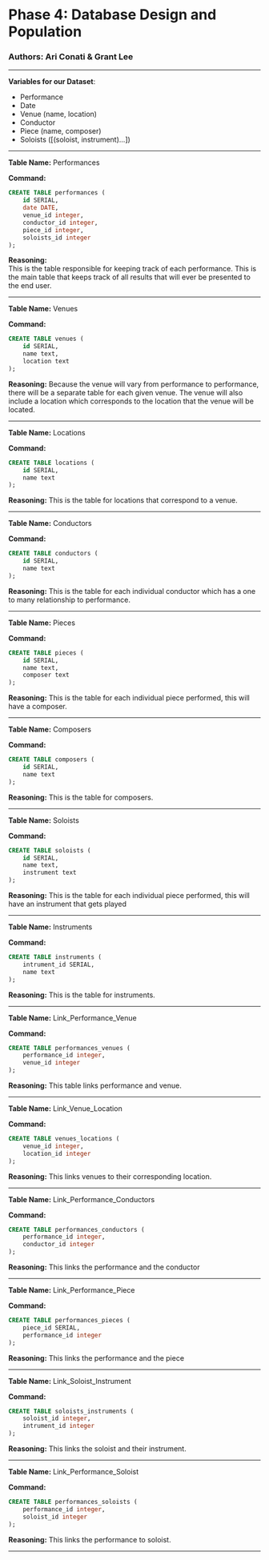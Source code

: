 # Phase 4: Database Design and Population

### **Authors**: Ari Conati & Grant Lee

------

**Variables for our Dataset**:

* Performance
* Date
* Venue (name, location)
* Conductor
* Piece (name, composer)
* Soloists ([(soloist, instrument)...])

------

**Table Name:** Performances  

**Command:** 
```SQL
CREATE TABLE performances (
    id SERIAL,
    date DATE,
    venue_id integer,
    conductor_id integer,
    piece_id integer,
    soloists_id integer
);

```
**Reasoning:**   
This is the table responsible for keeping track of each performance. This is the main table that keeps track of all results that will ever be presented to the end user.

------

**Table Name:** Venues 

**Command:** 
```SQL
CREATE TABLE venues (
    id SERIAL,
    name text,
    location text
);
```
**Reasoning:**
Because the venue will vary from performance to performance, there will be a separate table for each given venue. The venue will also include a location which corresponds to the location that the venue will be located.
 
------

**Table Name:** Locations 

**Command:** 
```SQL
CREATE TABLE locations (
    id SERIAL,
    name text
);
```
**Reasoning:**
This is the table for locations that correspond to a venue.
 
------

**Table Name:** Conductors 

**Command:** 
```SQL
CREATE TABLE conductors (
    id SERIAL,
    name text
);
```
**Reasoning:**
This is the table for each individual conductor which has a one to many relationship to performance.

------

**Table Name:** Pieces

**Command:** 
```SQL
CREATE TABLE pieces (
    id SERIAL,
    name text,
    composer text
);
```
**Reasoning:**
This is the table for each individual piece performed, this will have a composer. 

------

**Table Name:** Composers

**Command:** 
```SQL
CREATE TABLE composers (
    id SERIAL,
    name text
);
```
**Reasoning:**
This is the table for composers.

------


**Table Name:** Soloists

**Command:** 
```SQL
CREATE TABLE soloists (
    id SERIAL,
    name text,
    instrument text
);
```
**Reasoning:**
This is the table for each individual piece performed, this will have an instrument that gets played

------

**Table Name:** Instruments

**Command:** 
```SQL
CREATE TABLE instruments (
    intrument_id SERIAL,
    name text
);
```
**Reasoning:**
This is the table for instruments.

------

**Table Name:** Link_Performance_Venue

**Command:** 
```SQL
CREATE TABLE performances_venues (
    performance_id integer,
    venue_id integer
);
```
**Reasoning:**
This table links performance and venue.

------

**Table Name:** Link_Venue_Location

**Command:** 
```SQL
CREATE TABLE venues_locations (
    venue_id integer,
    location_id integer
);
```
**Reasoning:**
This links venues to their corresponding location.

------

**Table Name:** Link_Performance_Conductors

**Command:** 
```SQL
CREATE TABLE performances_conductors (
    performance_id integer,
    conductor_id integer
);

```
**Reasoning:**
This links the performance and the conductor 

------

**Table Name:** Link_Performance_Piece

**Command:** 
```SQL
CREATE TABLE performances_pieces (
    piece_id SERIAL,
    performance_id integer
);
```
**Reasoning:**
This links the performance and the piece 

------

**Table Name:** Link_Soloist_Instrument 

**Command:** 
```SQL
CREATE TABLE soloists_instruments (
    soloist_id integer,
    intrument_id integer
);
```
**Reasoning:**
This links the soloist and their instrument.

------

**Table Name:** Link_Performance_Soloist

**Command:** 
```SQL
CREATE TABLE performances_soloists (
    performance_id integer,
    soloist_id integer
);
```
**Reasoning:**
This links the performance to soloist. 

------





